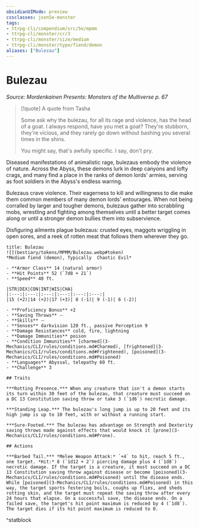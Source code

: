 ```yaml
---
obsidianUIMode: preview
cssclasses: json5e-monster
tags:
- ttrpg-cli/compendium/src/5e/mpmm
- ttrpg-cli/monster/cr/3
- ttrpg-cli/monster/size/medium
- ttrpg-cli/monster/type/fiend/demon
aliases: ["Bulezau"]
---
```

# Bulezau
*Source: Mordenkainen Presents: Monsters of the Multiverse p. 67*  

> [!quote] A quote from Tasha  
> 
> Some ask why the bulezau, for all its rage and violence, has the head of a goat. I always respond, have you met a goat? They're stubborn, they're vicious, and they rarely go down without bashing you several times in the shins.
> 
> You might say, that's awfully specific. I say, don't pry.

Diseased manifestations of animalistic rage, bulezaus embody the violence of nature. Across the Abyss, these demons lurk in deep canyons and lofty crags, and many find a place in the ranks of demon lords' armies, serving as foot soldiers in the Abyss's endless warring.

Bulezaus crave violence. Their eagerness to kill and willingness to die make them common members of many demon lords' entourages. When not being corralled by larger and tougher demons, bulezaus gather into scrabbling mobs, wrestling and fighting among themselves until a better target comes along or until a stronger demon bullies them into subservience.

Disfiguring ailments plague bulezaus: crusted eyes, maggots wriggling in open sores, and a reek of rotten meat that follows them wherever they go.

```ad-statblock
title: Bulezau
![](bestiary/tokens/MPMM/Bulezau.webp#token)
*Medium fiend (demon), Typically  Chaotic Evil*

- **Armor Class** 14 (natural armor)
- **Hit Points** 52 (`7d8 + 21`)
- **Speed** 40 ft.

|STR|DEX|CON|INT|WIS|CHA|
|:---:|:---:|:---:|:---:|:---:|:---:|
|15 (+2)|14 (+2)|17 (+3)| 8 (-1)| 9 (-1)| 6 (-2)|

- **Proficiency Bonus** +2
- **Saving Throws** ⏤
- **Skills** ⏤
- **Senses** darkvision 120 ft., passive Perception 9
- **Damage Resistances** cold, fire, lightning
- **Damage Immunities** poison
- **Condition Immunities** [charmed](3-Mechanics/CLI/rules/conditions.md#Charmed), [frightened](3-Mechanics/CLI/rules/conditions.md#Frightened), [poisoned](3-Mechanics/CLI/rules/conditions.md#Poisoned)
- **Languages** Abyssal, telepathy 60 ft.
- **Challenge** 3

## Traits

***Rotting Presence.*** When any creature that isn't a demon starts its turn within 30 feet of the bulezau, that creature must succeed on a DC 13 Constitution saving throw or take 3 (`1d6`) necrotic damage.

***Standing Leap.*** The bulezau's long jump is up to 20 feet and its high jump is up to 10 feet, with or without a running start.

***Sure-Footed.*** The bulezau has advantage on Strength and Dexterity saving throws made against effects that would knock it [prone](3-Mechanics/CLI/rules/conditions.md#Prone).

## Actions

***Barbed Tail.*** *Melee Weapon Attack:* `+4` to hit, reach 5 ft., one target. *Hit:* 8 (`1d12 + 2`) piercing damage plus 4 (`1d8`) necrotic damage. If the target is a creature, it must succeed on a DC 13 Constitution saving throw against disease or become [poisoned](3-Mechanics/CLI/rules/conditions.md#Poisoned) until the disease ends. While [poisoned](3-Mechanics/CLI/rules/conditions.md#Poisoned) in this way, the target sports festering boils, coughs up flies, and sheds rotting skin, and the target must repeat the saving throw after every 24 hours that elapse. On a successful save, the disease ends. On a failed save, the target's hit point maximum is reduced by 4 (`1d8`). The target dies if its hit point maximum is reduced to 0.
```
^statblock